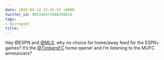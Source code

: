 ```yaml
---
date: 2018-04-14 22:45:57 +0000
twitter_id: 985348475008290816
tags:
- micropost
title: ''
---
```


Hey @ESPN and [@MLS](https://twitter.com/MLS), why no choice for home/away feed for the ESPN+ games? It’s the [@TimbersFC](https://twitter.com/TimbersFC) home opener and I’m listening to the MUFC announcers?
